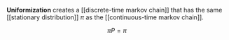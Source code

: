 **Uniformization** creates a [[discrete-time markov chain]] that has the same [[stationary distribution]] $\pi$ as the [[continuous-time markov chain]].


$$
\pi P = \pi
$$